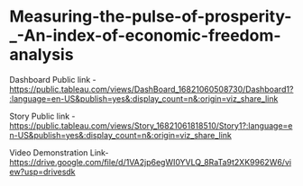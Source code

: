 # Measuring-the-pulse-of-prosperity-_-An-index-of-economic-freedom-analysis


Dashboard Public link - https://public.tableau.com/views/DashBoard_16821060508730/Dashboard1?:language=en-US&publish=yes&:display_count=n&:origin=viz_share_link

Story Public link - https://public.tableau.com/views/Story_16821061818510/Story1?:language=en-US&publish=yes&:display_count=n&:origin=viz_share_link

Video Demonstration Link- https://drive.google.com/file/d/1VA2jp6egWI0YVLQ_8RaTa9t2XK9962W6/view?usp=drivesdk
